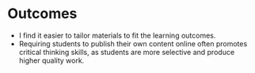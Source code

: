 # Outcomes
* I find it easier to tailor materials to fit the learning outcomes.
* Requiring students to publish their own content online often promotes critical thinking skills, as students are more selective and produce higher quality work. 
